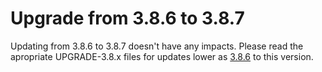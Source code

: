 # Upgrade from 3.8.6 to 3.8.7

Updating from 3.8.6 to 3.8.7 doesn't have any impacts. Please read the apropriate UPGRADE-3.8.x files for updates lower as [3.8.6](UPGRADE-3.8.6.md) to this version.
